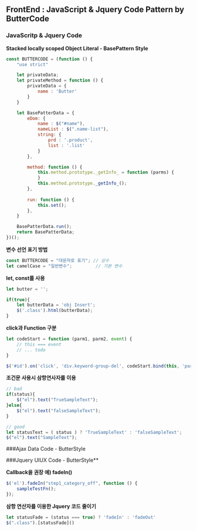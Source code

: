 ## FrontEnd : JavaScript & Jquery Code Pattern by ButterCode

### JavaScritp & Jquery Code

**Stacked locally scoped Object Literal - BasePattern Style**
```javascript
const BUTTERCODE = (function () {
    "use strict"

    let privateData;
    let privateMethod = function () {
        privateData = {
            name : 'Butter'
        }
    }

    let BasePatterData = {
        eDom: {
            name : $("#name"),
            nameList : $(".name-list"),
            string: {
                prd : '.product',
                list : '.list'
            }
        },

        method: function () {
            this.method.prototype._getInfo_ = function (parms) {
            }
            this.method.prototype._getInfo_();
        },
        
        run: function () { 
            this.set();
        },    
    }

    BasePatterData.run();    
    return BasePatterData;
})();


```
**변수 선언 표기 방법**
```javascript
const BUTTERCODE = "대문자로 표기"; // 상수
let camelCase = "일반변수";         // 기본 변수

```



**let, const를 사용**
```javascript
let butter = '';

if(true){
    let butterData = 'obj Insert';
    $('.class').html(butterData);
}

```


**click과 Function 구분**
```javascript
let codeStart = function (parm1, parm2, event) {
    // this === event
    // ... todo
}

$('#id').on('click', 'div.keyword-group-del', codeStart.bind(this, 'parm1', 'parm1'));
```


**조건문 사용시 삼항연사자를 이용**
```javascript
// bad
if(status){
    $("el").text("TrueSampleText");
}else{
    $("el").text("falseSampleText");
}

// good
let statusText = ( status ) ? 'TrueSampleText' : 'falseSampleText';
$("el").text("SampleText");
```



###Ajax Data Code - ButterStyle





###Jquery UIUX Code - ButterStyle**

**Callback을 권장 예) fadeIn()**
```javascript
$('el').fadeIn("step1_category_off", function () {
    sampleTestFn();
});
```

**삼항 연산자를 이용한 Jquery 코드 줄이기**
```javascript
let statusFade = (status === true) ? 'fadeIn' : 'fadeOut'
$(".class").[statusFade]()
```

